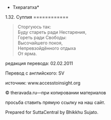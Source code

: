 * Тхерагатха*

1\.32\. Суппия
\=\=\=\=\=\=\=\=\=\=\=\=

> Сторгуюсь так:  
> Буду стареть ради Нестарения,  
> Гореть ради Свободы:  
> Высочайшего покоя,  
> Непревзойдённого отдыха  
> От ярма\.

редакция перевода: 02\.02\.2011

Перевод с английского: SV

источник: www\.accesstoinsight\.org

© theravada\.ru—при копировании материалов

просьба ставить прямую ссылку на наш сайт\.

Prepared for SuttaCentral by Bhikkhu Sujato\.
